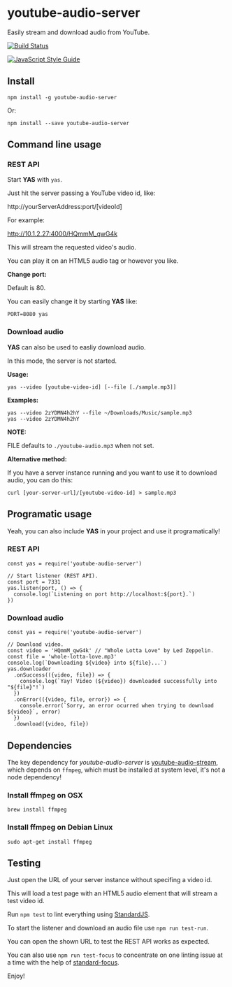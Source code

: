 # youtube-audio-server 
Easily stream and download audio from YouTube.

[![Build Status](https://travis-ci.org/codealchemist/youtube-audio-server.svg?branch=master)](https://travis-ci.org/codealchemist/youtube-audio-server)

[![JavaScript Style Guide](https://cdn.rawgit.com/feross/standard/master/badge.svg)](https://github.com/feross/standard)

## Install
`npm install -g youtube-audio-server`

Or:

`npm install --save youtube-audio-server`


## Command line usage
### REST API

Start **YAS** with `yas`.

Just hit the server passing a YouTube video id, like:

http://yourServerAddress:port/[videoId]

For example:

http://10.1.2.27:4000/HQmmM_qwG4k

This will stream the requested video's audio.

You can play it on an HTML5 audio tag or however you like.

**Change port:**

Default is 80.

You can easily change it by starting **YAS** like:

`PORT=8080 yas`


### Download audio
**YAS** can also be used to easliy download audio.

In this mode, the server is not started.

**Usage:**

`yas --video [youtube-video-id] [--file [./sample.mp3]]`

**Examples:**
```
yas --video 2zYDMN4h2hY --file ~/Downloads/Music/sample.mp3
yas --video 2zYDMN4h2hY
```

**NOTE:** 

FILE defaults to `./youtube-audio.mp3` when not set.

**Alternative method:**

If you have a server instance running and you want to use it to download audio,
you can do this:

`curl [your-server-url]/[youtube-video-id] > sample.mp3`


## Programatic usage

Yeah, you can also include **YAS** in your project and use it programatically!

### REST API

```
const yas = require('youtube-audio-server')

// Start listener (REST API).
const port = 7331
yas.listen(port, () => {
  console.log(`Listening on port http://localhost:${port}.`)
})

```

### Download audio

```
const yas = require('youtube-audio-server')

// Download video.
const video = 'HQmmM_qwG4k' // "Whole Lotta Love" by Led Zeppelin.
const file = 'whole-lotta-love.mp3'
console.log(`Downloading ${video} into ${file}...`)
yas.downloader
  .onSuccess(({video, file}) => {
    console.log(`Yay! Video (${video}) downloaded successfully into "${file}"!`)
  })
  .onError(({video, file, error}) => {
    console.error(`Sorry, an error ocurred when trying to download ${video}`, error)
  })
  .download({video, file})
```


## Dependencies
The key dependency for *youtube-audio-server* is 
[youtube-audio-stream](https://github.com/JamesKyburz/youtube-audio-stream), 
which depends on `ffmpeg`, which must be installed at system level, it's not
a node dependency!


### Install ffmpeg on OSX

`brew install ffmpeg`


### Install ffmpeg on Debian Linux

`sudo apt-get install ffmpeg`


## Testing
Just open the URL of your server instance without specifing a video id.

This will load a test page with an HTML5 audio element that will stream a test video id.

Run `npm test` to lint everything using [StandardJS](https://standardjs.com).

To start the listener and download an audio file use `npm run test-run`.

You can open the shown URL to test the REST API works as expected.

You can also use `npm run test-focus` to concentrate on one linting
issue at a time with the help of [standard-focus](https://www.npmjs.com/package/standard-focus).


Enjoy!

